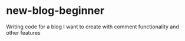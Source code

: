 # new-blog-beginner
Writing code for a blog I want to create with comment functionality and other features
